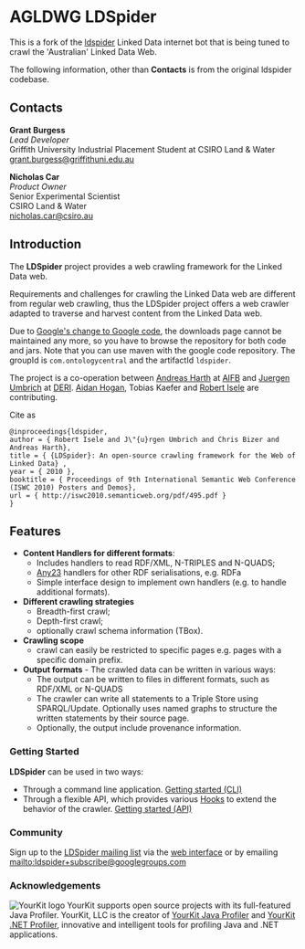 # AGLDWG LDSpider
This is a fork of the [ldspider](https://github.com/ldspider/ldspider) Linked Data internet bot that is being tuned to crawl the 'Australian' Linked Data Web.

The following information, other than **Contacts** is from the original ldspider codebase.

## Contacts
**Grant Burgess**  
*Lead Developer*  
Griffith University Industrial Placement Student at CSIRO Land & Water  
<grant.burgess@griffithuni.edu.au>

**Nicholas Car**  
*Product Owner*  
Senior Experimental Scientist  
CSIRO Land & Water  
<nicholas.car@csiro.au>


## Introduction ##

The **LDSpider** project provides a web crawling framework for the Linked Data web.

Requirements and challenges for crawling the Linked Data web are different from regular web crawling, thus the LDSpider project offers a web crawler adapted to traverse and harvest content from the Linked Data web.

Due to [Google's change to Google code](http://google-opensource.blogspot.de/2013/05/a-change-to-google-code-download-service.html), the downloads page cannot be maintained any more, so you have to browse the repository for both code and jars. Note that you can use maven with the google code repository. The groupId is `com.ontologycentral` and the artifactId `ldspider`.

The project is a co-operation between [Andreas Harth](http://harth.org/andreas/) at [AIFB](http://www.aifb.kit.edu/) and [Juergen Umbrich](http://umbrich.net) at [DERI](http://www.deri.ie/). [Aidan Hogan](http://sw.deri.org/~aidanh/), Tobias Kaefer and [Robert Isele](http://www.wiwiss.fu-berlin.de/en/institute/pwo/bizer/team/IseleRobert.html) are contributing.

Cite as
```
@inproceedings{ldspider,
author = { Robert Isele and J\"{u}rgen Umbrich and Chris Bizer and Andreas Harth},
title = { {LDSpider}: An open-source crawling framework for the Web of Linked Data} ,
year = { 2010 },
booktitle = { Proceedings of 9th International Semantic Web Conference (ISWC 2010) Posters and Demos},
url = { http://iswc2010.semanticweb.org/pdf/495.pdf }
}
```

## Features ##
  * **Content Handlers for different formats**:
    * Includes handlers to read RDF/XML, N-TRIPLES and N-QUADS;
    * [Any23](http://any23.apache.org/) handlers for other RDF serialisations, e.g. RDFa
    * Simple interface design to implement own handlers (e.g. to handle additional formats).
  * **Different crawling strategies**
    * Breadth-first crawl;
    * Depth-first crawl;
    * optionally crawl schema information (TBox).
  * **Crawling scope**
    * crawl can easily be restricted to specific pages e.g. pages with a specific domain prefix.
  * **Output formats** - The crawled data can be written in various ways:
    * The output can be written to files in different formats, such as RDF/XML or N-QUADS
    * The crawler can write all statements to a Triple Store using SPARQL/Update. Optionally uses named graphs to structure the written statements by their source page.
    * Optionally, the output include provenance information.

### Getting Started ###
**LDSpider** can be used in two ways:
  * Through a command line application. [Getting started (CLI)](https://github.com/ldspider/ldspider/wiki/GettingStartedCommandLine)
  * Through a flexible API, which provides various [Hooks](https://github.com/ldspider/ldspider/wiki/Hooks) to extend the behavior of the crawler. [Getting started (API)](https://github.com/ldspider/ldspider/wiki/GettingStartedAPI)

### Community ###
Sign up to the [LDSpider mailing list](http://groups.google.com/group/ldspider/) via the [web interface](http://groups.google.com/group/ldspider/subscribe/) or by emailing [mailto:ldspider+subscribe@googlegroups.com](mailto:ldspider+subscribe@googlegroups.com)

### Acknowledgements ###

![YourKit logo](https://www.yourkit.com/images/yklogo.png) YourKit supports open source projects with its full-featured Java Profiler.
YourKit, LLC is the creator of [YourKit Java Profiler](https://www.yourkit.com/java/profiler/index.jsp) and [YourKit .NET Profiler](https://www.yourkit.com/.net/profiler/index.jsp), innovative and intelligent tools for profiling Java and .NET applications.

<!-- &lt;wiki:gadget url="http://www.ohloh.net/p/gwt/widgets/project\_users.xml" height="100" border="0" /&gt; -->
